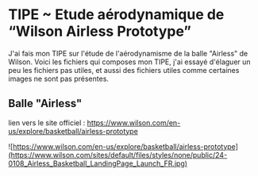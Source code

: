 # TIPE ~ Etude aérodynamique de “Wilson Airless Prototype”

J'ai fais mon TIPE sur l'étude de l'aérodynamisme de la balle "Airless" de Wilson. Voici les fichiers qui composes mon TIPE, j'ai essayé d'élaguer un peu les fichiers pas utiles, et aussi des fichiers utiles comme certaines images ne sont pas présentes.

## Balle "Airless"
lien vers le site officiel : https://www.wilson.com/en-us/explore/basketball/airless-prototype

![https://www.wilson.com/en-us/explore/basketball/airless-prototype](https://www.wilson.com/sites/default/files/styles/none/public/24-0108_Airless_Basketball_LandingPage_Launch_FR.jpg)
